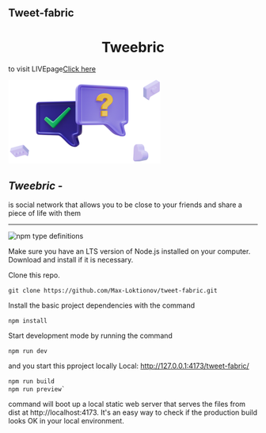 ## Tweet-fabric

<h1 align="center" > Tweebric</h1>

to visit LIVEpage[Click here](https://max-loktionov.github.io/tweet-fabric/)

![](src/img/picto.png)

## **_Tweebric_** -

is social network that allows you to be close to your friends and share a piece of life with them

---

<img alt="npm type definitions" src="https://img.shields.io/npm/types/typescript?color=green&label=dependencies">

Make sure you have an LTS version of Node.js installed on your computer. Download and install if it is necessary.

Clone this repo.

```
git clone https://github.com/Max-Loktionov/tweet-fabric.git
```

Install the basic project dependencies with the command

```
npm install
```

Start development mode by running the command

```
npm run dev
```

and you start this pproject locally
Local: http://127.0.0.1:4173/tweet-fabric/

```
npm run build
npm run preview`
```

command will boot up a local static web server that serves the files from dist at
http://localhost:4173. It's an easy way to check if the production build looks OK in your local environment.
